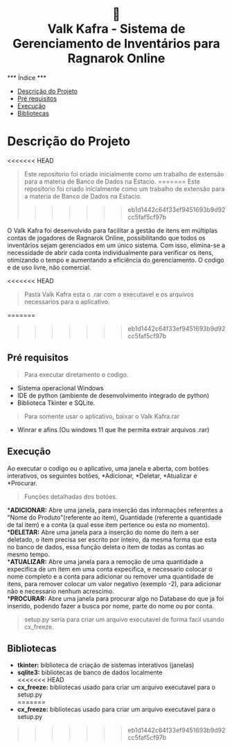 <h1 align="center">
📄<br>Valk Kafra - Sistema de Gerenciamento de Inventários para Ragnarok Online
</h1>

***  Índice ***
* [Descrição do Projeto](#descrição-do-projeto)
* [Pré requisitos](#pré-requisitos)
* [Execução](#execução)
* [Bibliotecas](#bibliotecas)

# Descrição do Projeto
<<<<<<< HEAD
> Este repositorio foi criado inicialmente como um trabalho de extensão para a materia de Banco de Dados na Estacio. 
=======
> Este repositorio foi criado inicialmente como um trabalho de extensão para a materia de Banco de Dados na Estacio.
>>>>>>> eb1d1442c64f33ef9451693b9d92cc5faf5cf97b

 O Valk Kafra foi desenvolvido para facilitar a gestão de itens em múltiplas contas de jogadores de Ragnarok Online, possibilitando que todos os inventários sejam gerenciados em um único sistema. Com isso, elimina-se a necessidade de abrir cada conta individualmente para verificar os itens, otimizando o tempo e aumentando a eficiência do gerenciamento.
 O codigo e de uso livre, não comercial.

<<<<<<< HEAD
> Pasta Valk Kafra esta o .rar com o executavel e os arquivos necessarios para o aplicativo.

=======
>>>>>>> eb1d1442c64f33ef9451693b9d92cc5faf5cf97b
 ## Pré requisitos
 >Para executar diretamento o codigo.
 * Sistema operacional Windows
 *  IDE de python (ambiente de desenvolvimento integrado de python)
 *  Biblioteca Tkinter e SQLite.

>Para somente usar o aplicativo, baixar o Valk Kafra.rar

 *  Winrar e afins (Ou windows 11 que lhe permita extrair arquivos .rar)

## Execução

Ao executar o codigo ou o aplicativo, uma janela e aberta, com botões interativos, os seguintes botões, *Adicionar, *Deletar, *Atualizar e *Procurar.
>Funções detalhadas dos botões.

*<strong>ADICIONAR:</strong> Abre uma janela, para inserção das informações referentes a "Nome do Produto"(referente ao item), Quantidade (referente a quantidade de tal item) e a conta (a qual esse item pertence ou esta no momento).<br>
*<strong>DELETAR:</strong> Abre uma janela para a inserção do nome do item a ser deletado, o item precisa ser escrito por inteiro, da mesma forma que esta no banco de dados, essa função deleta o item de todas as contas ao mesmo tempo.<br>
*<strong>ATUALIZAR:</strong> Abre uma janela para a remoção de uma quantidade a expecifica de um item em uma conta expecifica, e necessario colocar o nome completo e a conta para adicionar ou remover uma quantidade de itens, para remover colocar um valor negativo (exemplo -2), para adicionar não e necessario nenhum acrescimo.<br>
*<strong>PROCURAR:</strong> Abre uma janela para procurar algo no Database do que ja foi inserido, podendo fazer a busca por nome, parte do nome ou por conta.<br>

>setup.py seria para criar um arquivo executavel de forma facil usando cx_freeze.

## Bibliotecas
* <strong>tkinter:</strong> biblioteca de criação de sistemas interativos (janelas)<br>
* <strong>sqlite3:</strong> bibliotecas de banco de dados localmente<br>
<<<<<<< HEAD
* <strong>cx_freeze:</strong> bibliotecas usado para criar um arquivo executavel para o setup.py<br>
=======
* <strong>cx_freeze:</strong> bibliotecas usado para criar um arquivo executavel para o setup.py<br>
>>>>>>> eb1d1442c64f33ef9451693b9d92cc5faf5cf97b
